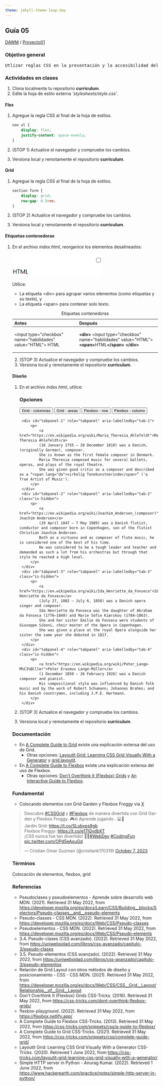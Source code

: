 ```yaml
---
theme: jekyll-theme-leap-day
---
```


## Guía 05

[DAWM](/DAWM/) / [Proyecto01](/DAWM/proyectos/2024/proyecto01)

<link href="styles/mystyle.css" rel="stylesheet" />
<script src="javascripts/tabs.js" type="text/javascript"></script>

### Objetivo general

<pre class="objective">
Utlizar reglas CSS en la presentación y la accesibilidad del contenido mediante el desarrollo de un currículum vitae digital para la presentación de información profesional de manera organizada y accesible en línea.
</pre>

### Actividades en clases

1. Clona localmente tu repositorio **curriculum**.
2. Edite la hoja de estilo externa _'stylesheets/style.css'_.

#### Flex

1. Agregue la regla CSS al final de la hoja de estilos.

	```css
	nav ul {
		display: flex;
		justify-content: space-evenly;
	}
	```

2. (STOP 1) Actualice el navegador y compruebe los cambios.
3. Versiona local y remotamente el repositorio **curriculum**.

#### Grid

1. Agregue la regla CSS al final de la hoja de estilos.

	```css
	section form {
		display: grid;
		row-gap: 0.5rem;
	}
	```

2. (STOP 2) Actualice el navegador y compruebe los cambios.
3. Versiona local y remotamente el repositorio **curriculum**.

#### Etiquetas contenedoras

1. En el archivo _index.html_, reorganice los elementos desalineados:

	<img src="./imagenes/elementos_desalineados.png" alt="elementos_desalineados" class="focus">

	Utilice:

	- La etiqueta &lt;div&gt; para agrupar varios elementos (como etiquetas y su texto), y 
	- La etiqueta &lt;span&gt; para contener solo texto. 

	<table>
		<caption>Etiquetas contenedoras</caption>
		<thead>
			<tr>
				<th>Antes</th>
				<th>Después</th>
			</tr>
		</thead>
		<tbody>
			<tr>
				<td>
&lt;input type="checkbox" 
	name="habilidades" value="HTML"&gt; HTML
				</td>
				<td>
<b>&lt;div&gt;</b>
		&lt;input type="checkbox" 
			name="habilidades" value="HTML"&gt;
		<b>&lt;span&gt;</b>HTML<b>&lt;/span&gt;</b>
<b>&lt;/div&gt;</b>
				</td>
			</tr>
		</tbody>
	</table>

2. (STOP 3) Actualice el navegador y compruebe los cambios.
3. Versiona local y remotamente el repositorio **curriculum**.

#### Diseño

1. En el archivo _index.html_, utilice:

	<div class="tabs">
		<h3 id="tablist-1">Opciones</h3>
		<div role="tablist" aria-labelledby="tablist-1" class="manual">
			<button id="tab-1" type="button" role="tab" aria-selected="true" aria-controls="tabpanel-1">
				<span class="focus">Grid - columnas</span>
			</button>
			<button id="tab-2" type="button" role="tab" aria-selected="false" aria-controls="tabpanel-2" tabindex="-1">
				<span class="focus">Grid - areas</span>
			</button>
			<button id="tab-3" type="button" role="tab" aria-selected="false" aria-controls="tabpanel-3" tabindex="-1">
				<span class="focus">Flexbox - row</span>
			</button>
			<button id="tab-4" type="button" role="tab" aria-selected="false" aria-controls="tabpanel-4" tabindex="-1">
				<span class="focus">Flexbox - column</span>
			</button>
		</div>

		<div id="tabpanel-1" role="tabpanel" aria-labelledby="tab-1">
			<p>
				<a href="https://en.wikipedia.org/wiki/Maria_Theresia_Ahlefeldt">Maria Theresia Ahlefeldt</a>
				(16 January 1755 – 20 December 1810) was a Danish, (originally German), composer.
				She is known as the first female composer in Denmark.
				Maria Theresia composed music for several ballets, operas, and plays of the royal theatre.
				She was given good critic as a composer and described as a “<span lang="da">virkelig Tonekunstnerinde</span>” ('a True Artist of Music').
			</p>
		</div>
		<div id="tabpanel-2" role="tabpanel" aria-labelledby="tab-2" class="is-hidden">
			<p>
				<a href="https://en.wikipedia.org/wiki/Joachim_Andersen_(composer)">Carl Joachim Andersen</a>
				(29 April 1847 – 7 May 1909) was a Danish flutist, conductor and composer born in Copenhagen, son of the flutist Christian Joachim Andersen.
				Both as a virtuoso and as composer of flute music, he is considered one of the best of his time.
				He was considered to be a tough leader and teacher and demanded as such a lot from his orchestras but through that style he reached a high level.
			</p>
		</div>
		<div id="tabpanel-3" role="tabpanel" aria-labelledby="tab-3" class="is-hidden">
			<p>
				<a href="https://en.wikipedia.org/wiki/Ida_Henriette_da_Fonseca">Ida Henriette da Fonseca</a>
				(July 27, 1802 – July 6, 1858) was a Danish opera singer and composer.
				Ida Henriette da Fonseca was the daughter of Abraham da Fonseca (1776–1849) and Marie Sofie Kiærskou (1784–1863).
				She and her sister Emilie da Fonseca were students of Giuseppe Siboni, choir master of the Opera in Copenhagen.
				She was given a place at the royal Opera alongside her sister the same year she debuted in 1827.
			</p>
		</div>
		<div id="tabpanel-4" role="tabpanel" aria-labelledby="tab-4" class="is-hidden">
			<p>
				<a href="https://en.wikipedia.org/wiki/Peter_Lange-M%C3%BCller">Peter Erasmus Lange-Müller</a>
				(1 December 1850 – 26 February 1926) was a Danish composer and pianist.
				His compositional style was influenced by Danish folk music and by the work of Robert Schumann; Johannes Brahms; and his Danish countrymen, including J.P.E. Hartmann.
			</p>
		</div>
	<!-- </div> -->
        


2. (STOP 3) Actualice el navegador y compruebe los cambios.
3. Versiona local y remotamente el repositorio **curriculum**.

### Documentación

* En [A Complete Guide to Grid](https://css-tricks.com/snippets/css/complete-guide-grid/) existe una explicación extensa del uso de Grid.
  - Otras opciones: [Layoutit Grid: Learning CSS Grid Visually With a Generator](https://css-tricks.com/layoutit-grid-learning-css-grid-visually-with-a-generator/) y [grid.layoutit](https://grid.layoutit.com/).
* En [A Complete Guide to Flexbox](https://css-tricks.com/snippets/css/a-guide-to-flexbox/) existe una explicación extensa del uso de Flexbox.
  - Otras opciones: [Don’t Overthink It (Flexbox) Grids](https://css-tricks.com/dont-overthink-flexbox-grids/) y [An Interactive Guide to Flexbox](https://www.joshwcomeau.com/css/interactive-guide-to-flexbox/).

### Fundamental

* Colocando elementos con Grid Garden y Flexbox Froggy via [X](https://twitter.com/cristiank170319/status/1710508125567000742)

<blockquote class="twitter-tweet"><p lang="es" dir="ltr">Descubre <a href="https://twitter.com/hashtag/CSSGrid?src=hash&amp;ref_src=twsrc%5Etfw">#CSSGrid</a> y <a href="https://twitter.com/hashtag/Flexbox?src=hash&amp;ref_src=twsrc%5Etfw">#Flexbox</a> de manera divertida con Grid Garden y Flexbox Froggy. 🎮🌐 Aprende jugando . 💻🚀 <br>Jardín Grid: <a href="https://t.co/SLubvps9gb">https://t.co/SLubvps9gb</a><br>Flexbox Froggy: <a href="https://t.co/e17lQydbXT">https://t.co/e17lQydbXT</a><br>¡CSS nunca fue tan divertido! 🌈✨<a href="https://twitter.com/hashtag/WebDev?src=hash&amp;ref_src=twsrc%5Etfw">#WebDev</a> <a href="https://twitter.com/hashtag/CodingFun?src=hash&amp;ref_src=twsrc%5Etfw">#CodingFun</a> <a href="https://t.co/OPd5eAouGd">pic.twitter.com/OPd5eAouGd</a></p>&mdash; Cristian Omar Guzman (@cristiank170319) <a href="https://twitter.com/cristiank170319/status/1710508125567000742?ref_src=twsrc%5Etfw">October 7, 2023</a></blockquote> <script async src="https://platform.twitter.com/widgets.js" charset="utf-8"></script>

### Términos

Colocación de elementos, flexbox, grid

### Referencias

* Pseudoclases y pseudoelementos - Aprende sobre desarrollo web MDN. (2021). Retrieved 31 May 2022, from https://developer.mozilla.org/es/docs/Learn/CSS/Building__blocks/Selectors/Pseudo-classes__and__pseudo-elements
* Pseudo-classes - CSS MDN. (2022). Retrieved 31 May 2022, from https://developer.mozilla.org/es/docs/Web/CSS/Pseudo-classes
* Pseudoelementos - CSS MDN. (2022). Retrieved 31 May 2022, from https://developer.mozilla.org/es/docs/Web/CSS/Pseudo-elements
* 3.4. Pseudo-clases (CSS avanzado). (2022). Retrieved 31 May 2022, from https://uniwebsidad.com/libros/css-avanzado/capitulo-3/pseudo-clases
* 3.5. Pseudo-elementos (CSS avanzado). (2022). Retrieved 31 May 2022, from https://uniwebsidad.com/libros/css-avanzado/capitulo-3/pseudo-elementos
* Relación de Grid Layout con otros métodos de diseño y posicionamiento - CSS - CSS MDN. (2021). Retrieved 31 May 2022, from https://developer.mozilla.org/es/docs/Web/CSS/CSS__Grid__Layout/Relationship__of__Grid__Layout
* Don't Overthink It (Flexbox) Grids  CSS-Tricks. (2016). Retrieved 31 May 2022, from https://css-tricks.com/dont-overthink-flexbox-grids/
* flexbox-playground. (2022). Retrieved 31 May 2022, from https://flexbox.netlify.app/
* A Complete Guide to Flexbox  CSS-Tricks. (2013). Retrieved 31 May 2022, from https://css-tricks.com/snippets/css/a-guide-to-flexbox/
* A Complete Guide to Grid CSS-Tricks. (2021). Retrieved 31 May 2022, from https://css-tricks.com/snippets/css/complete-guide-grid/
* Layoutit Grid: Learning CSS Grid Visually With a Generator CSS-Tricks. (2020). Retrieved 1 June 2022, from https://css-tricks.com/layoutit-grid-learning-css-grid-visually-with-a-generator/
* Simple HTTP server in Python - Anurag Kumar. (2022). Retrieved 1 June 2022, from https://www.hackerearth.com/practice/notes/simple-http-server-in-python/